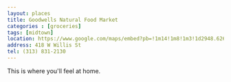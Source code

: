 ```yaml
---
layout: places
title: Goodwells Natural Food Market
categories : [groceries]
tags: [midtown]
location: https://www.google.com/maps/embed?pb=!1m14!1m8!1m3!1d2948.626320510977!2d-83.06407515000001!3d42.35048969999999!3m2!1i1024!2i768!4f13.1!3m3!1m2!1s0x8824d2b0baebf3af%3A0x739e979a481288d0!2sGoodwells+Natural+Food+Market!5e0!3m2!1sen!2sus!4v1391923764819
address: 418 W Willis St
tel: (313) 831-2130
---
```


<p>This is where you'll feel at home.</p>
